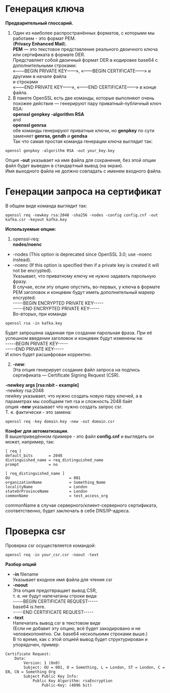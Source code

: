 # Генерация ключа
**Предварительный глоссарий.**<br>
1. Один из наиболее распространённых форматов, с которыми мы работаем - это формат PEM.<br>
(**Privacy Enhanced Mail**).<br>
**PEM** — это текстовое представление реального двоичного ключа или сертификата в формате DER.<br>
Представляет собой двоичный формат DER в кодировке base64 с дополнительными строками:<br>
«——BEGIN PRIVATE KEY——», «——BEGIN CERTIFICATE——» и другими в начале файла<br>
и строками<br>
«——END PRIVATE KEY——», «——END CERTIFICATE——» в конце файла.<br>
2. В пакете OpenSSL есть две команды, которые выполняют очень похожее действие — генерируют пару приватный-публичный ключ RSA:<br>
**openssl genpkey -algorithm RSA**<br>
and<br>
**openssl genrsa**<br>
обе команды генерируют приватные ключи, но **genpkey** по сути заменяет **genrsa, gendh** и **gendsa**<br>
Так что самая простая команда генерации ключа выглядит так:<br>
```
openssl genpkey -algorithm RSA -out your_key.key
```
Опция **-out** указывает на имя файла для сохранения, без этой опции файл будет выведен в стандартный вывод (на экран).<br>
Имя выходного файла не должно совпадать с именем входного файла.<br>

# Генерации запроса на сертификат
В общем виде команда выглядит так:
```
openssl req -newkey rsa:2048 -sha256 -nodes -config config.cnf -out kafka.csr -keyout kafka.key
```
**Используемые опции:**
1. openssl-req:<br>
**nodes/noenc**<br>
 - -nodes (This option is deprecated since OpenSSL 3.0; use -noenc instead).
 - -noenc (If this option is specified then if a private key is created it will not be encrypted).<br>
Указывает, что приватному ключу не нужно задавать парольную фразу.<br>
В случае, если эту опцию опустить, во-первых, у ключа в формате PEM заголовок и концевик будут иметь дополнительный маркер encrypted:<br>
-----BEGIN ENCRYPTED PRIVATE KEY-----<br>
-----END ENCRYPTED PRIVATE KEY-----<br>
Во-вторых, при команде
```
openssl rsa -in kafka.key
```
Будет запрошена заданная при создании парольная фраза. При её успешном введении заголовок и концевик будут изменены на:<br>
-----BEGIN PRIVATE KEY-----<br>
-----END PRIVATE KEY-----<br>
И ключ будет расшифрован корректно.<br>

2. **-new**:<br>
Эта опция генерирует создание файл запроса на подпись сертификата — Certificate Signing Request (CSR).<br>

**-newkey args [rsa:nbit - example]**<br>
-newkey rsa:2048<br>
newkey указывает, что нужно создать новую пару ключей, а в параметрах мы сообщаем тип rsa и сложность 2048 байт<br>
опция **-new** указывает что нужно создать запрос csr.<br>
Т. е. фактически - это замена:<br>
```
openssl req -key domain.key -new -out domain.csr
```

**Конфиг для автоматизации**.<br>
В вышеприведённом примере - это файл **config.cnf** и выглядеть он может, например, так:
```
[ req ]
default_bits       = 2048
distinguished_name = req_distinguished_name
prompt             = no

[ req_distinguished_name ]
OU                          = 001
organizationName            = Something_Name
localityName                = London
stateOrProvinceName         = London
commonName                  = test_access_org
```
commonName в случае серверного/клиент-серверного сертификата, соответственно, будет заключать в себе DNS/IP-адреса.

# Проверка csr

Проверка csr осуществляется командой:
```
openssl req -in your_csr.csr -noout -text
```
**Разбор опций**

* **-in** filename<br>
Указывает входное имя файла для чтения csr<br>
* **-noout**<br>
Эта опция предотвращает вывод CSR,<br>
т. е. не будут напечатаны строки вида:<br>
-----BEGIN CERTIFICATE REQUEST-----<br>
base64 is here.<br>
-----END CERTIFICATE REQUEST-----<br>
* **-text**<br>
Напечатать вывод csr в текстовом виде<br>
(Если не добавит эту опцию, всё будет закодировано и не человекопонятно. См. base64 несколькими строками выше.)<br>
В то время, как с этой опцией вывод будет структурирован и упорядочен, пример:<br>
```
Certificate Request:
    Data:
        Version: 1 (0x0)
        Subject: OU = 001, O = Something, L = London, ST = London, C = EN, CN = Something Org
        Subject Public Key Info:
            Public Key Algorithm: rsaEncryption
                Public-Key: (4096 bit)
```
